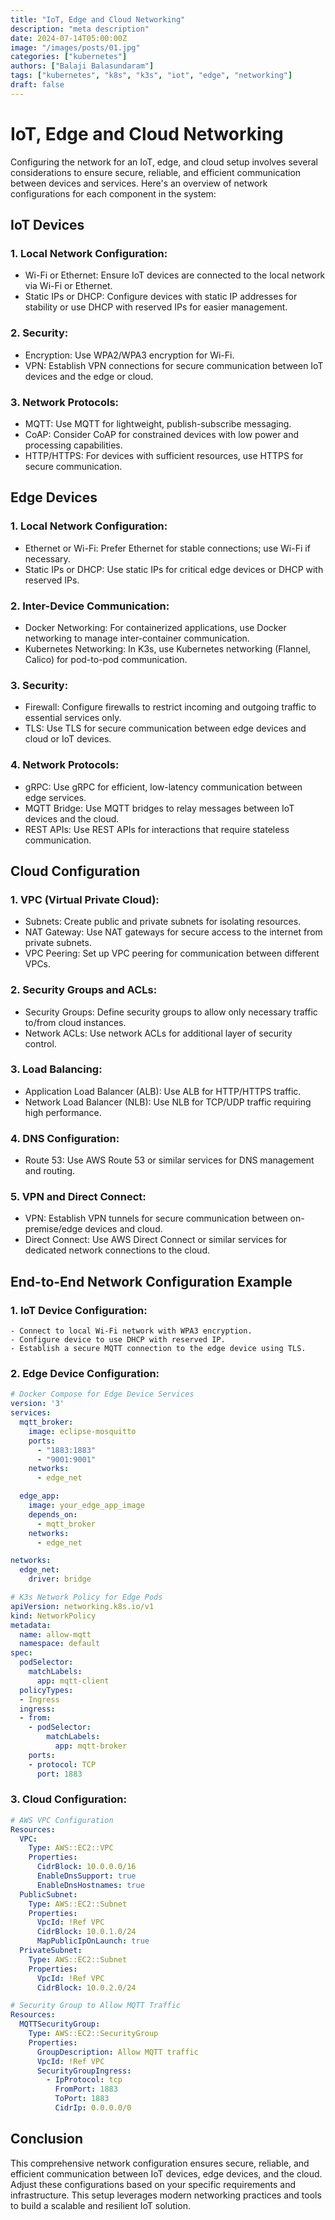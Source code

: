```yaml
---
title: "IoT, Edge and Cloud Networking"
description: "meta description"
date: 2024-07-14T05:00:00Z
image: "/images/posts/01.jpg"
categories: ["kubernetes"]
authors: ["Balaji Balasundaram"]
tags: ["kubernetes", "k8s", "k3s", "iot", "edge", "networking"]
draft: false
---
```


# IoT, Edge and Cloud Networking

Configuring the network for an IoT, edge, and cloud setup involves several considerations to ensure secure, reliable, and efficient communication between devices and services. Here's an overview of network configurations for each component in the system:

## IoT Devices
### 1. Local Network Configuration:

- Wi-Fi or Ethernet: Ensure IoT devices are connected to the local network via Wi-Fi or Ethernet.
- Static IPs or DHCP: Configure devices with static IP addresses for stability or use DHCP with reserved IPs for easier management.
### 2. Security:

- Encryption: Use WPA2/WPA3 encryption for Wi-Fi.
- VPN: Establish VPN connections for secure communication between IoT devices and the edge or cloud.
### 3. Network Protocols:

- MQTT: Use MQTT for lightweight, publish-subscribe messaging.
- CoAP: Consider CoAP for constrained devices with low power and processing capabilities.
- HTTP/HTTPS: For devices with sufficient resources, use HTTPS for secure communication.

## Edge Devices
### 1. Local Network Configuration:

- Ethernet or Wi-Fi: Prefer Ethernet for stable connections; use Wi-Fi if necessary.
- Static IPs or DHCP: Use static IPs for critical edge devices or DHCP with reserved IPs.

### 2. Inter-Device Communication:

- Docker Networking: For containerized applications, use Docker networking to manage inter-container communication.
- Kubernetes Networking: In K3s, use Kubernetes networking (Flannel, Calico) for pod-to-pod communication.
### 3. Security:

- Firewall: Configure firewalls to restrict incoming and outgoing traffic to essential services only.
- TLS: Use TLS for secure communication between edge devices and cloud or IoT devices.
### 4. Network Protocols:

- gRPC: Use gRPC for efficient, low-latency communication between edge services.
- MQTT Bridge: Use MQTT bridges to relay messages between IoT devices and the cloud.
- REST APIs: Use REST APIs for interactions that require stateless communication.

## Cloud Configuration
### 1. VPC (Virtual Private Cloud):

- Subnets: Create public and private subnets for isolating resources.
- NAT Gateway: Use NAT gateways for secure access to the internet from private subnets.
- VPC Peering: Set up VPC peering for communication between different VPCs.
### 2. Security Groups and ACLs:

- Security Groups: Define security groups to allow only necessary traffic to/from cloud instances.
- Network ACLs: Use network ACLs for additional layer of security control.
### 3. Load Balancing:

- Application Load Balancer (ALB): Use ALB for HTTP/HTTPS traffic.
- Network Load Balancer (NLB): Use NLB for TCP/UDP traffic requiring high performance.
### 4. DNS Configuration:

- Route 53: Use AWS Route 53 or similar services for DNS management and routing.
### 5. VPN and Direct Connect:

- VPN: Establish VPN tunnels for secure communication between on-premise/edge devices and cloud.
- Direct Connect: Use AWS Direct Connect or similar services for dedicated network connections to the cloud.

## End-to-End Network Configuration Example
### 1. IoT Device Configuration:
```plaintext
- Connect to local Wi-Fi network with WPA3 encryption.
- Configure device to use DHCP with reserved IP.
- Establish a secure MQTT connection to the edge device using TLS.
```
### 2. Edge Device Configuration:
```yaml
# Docker Compose for Edge Device Services
version: '3'
services:
  mqtt_broker:
    image: eclipse-mosquitto
    ports:
      - "1883:1883"
      - "9001:9001"
    networks:
      - edge_net

  edge_app:
    image: your_edge_app_image
    depends_on:
      - mqtt_broker
    networks:
      - edge_net

networks:
  edge_net:
    driver: bridge
```
```yaml
# K3s Network Policy for Edge Pods
apiVersion: networking.k8s.io/v1
kind: NetworkPolicy
metadata:
  name: allow-mqtt
  namespace: default
spec:
  podSelector:
    matchLabels:
      app: mqtt-client
  policyTypes:
  - Ingress
  ingress:
  - from:
    - podSelector:
        matchLabels:
          app: mqtt-broker
    ports:
    - protocol: TCP
      port: 1883
```
### 3. Cloud Configuration:
```yaml
# AWS VPC Configuration
Resources:
  VPC:
    Type: AWS::EC2::VPC
    Properties:
      CidrBlock: 10.0.0.0/16
      EnableDnsSupport: true
      EnableDnsHostnames: true
  PublicSubnet:
    Type: AWS::EC2::Subnet
    Properties:
      VpcId: !Ref VPC
      CidrBlock: 10.0.1.0/24
      MapPublicIpOnLaunch: true
  PrivateSubnet:
    Type: AWS::EC2::Subnet
    Properties:
      VpcId: !Ref VPC
      CidrBlock: 10.0.2.0/24
```
```yaml
# Security Group to Allow MQTT Traffic
Resources:
  MQTTSecurityGroup:
    Type: AWS::EC2::SecurityGroup
    Properties:
      GroupDescription: Allow MQTT traffic
      VpcId: !Ref VPC
      SecurityGroupIngress:
        - IpProtocol: tcp
          FromPort: 1883
          ToPort: 1883
          CidrIp: 0.0.0.0/0
```

## Conclusion
This comprehensive network configuration ensures secure, reliable, and efficient communication between IoT devices, edge devices, and the cloud. Adjust these configurations based on your specific requirements and infrastructure. This setup leverages modern networking practices and tools to build a scalable and resilient IoT solution.